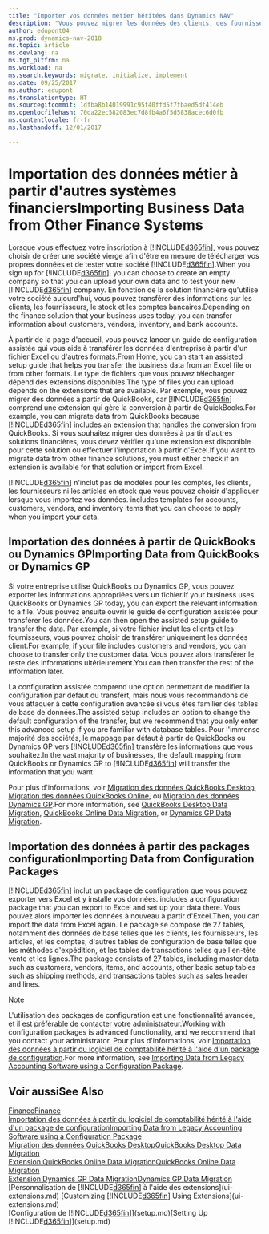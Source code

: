 ```yaml
---
title: "Importer vos données métier héritées dans Dynamics NAV"
description: "Vous pouvez migrer les données des clients, des fournisseurs et du stock, par exemple, à partir d'Excel, QuickBooks ou Dynamics GP vers Dynamics NAV."
author: edupont04
ms.prod: dynamics-nav-2018
ms.topic: article
ms.devlang: na
ms.tgt_pltfrm: na
ms.workload: na
ms.search.keywords: migrate, initialize, implement
ms.date: 09/25/2017
ms.author: edupont
ms.translationtype: HT
ms.sourcegitcommit: 1dfba8b14019991c95f40ffd5f7fbaed5df414eb
ms.openlocfilehash: 70da22ec582083ec7d8fb4a6f5d5838acec6d0fb
ms.contentlocale: fr-fr
ms.lasthandoff: 12/01/2017

---
```

# <a name="importing-business-data-from-other-finance-systems"></a><span data-ttu-id="5ce12-103">Importation des données métier à partir d'autres systèmes financiers</span><span class="sxs-lookup"><span data-stu-id="5ce12-103">Importing Business Data from Other Finance Systems</span></span>
<span data-ttu-id="5ce12-104">Lorsque vous effectuez votre inscription à [!INCLUDE[d365fin](includes/d365fin_md.md)], vous pouvez choisir de créer une société vierge afin d'être en mesure de télécharger vos propres données et de tester votre société [!INCLUDE[d365fin](includes/d365fin_md.md)].</span><span class="sxs-lookup"><span data-stu-id="5ce12-104">When you sign up for [!INCLUDE[d365fin](includes/d365fin_md.md)], you can choose to create an empty company so that you can upload your own data and to test your new [!INCLUDE[d365fin](includes/d365fin_md.md)] company.</span></span> <span data-ttu-id="5ce12-105">En fonction de la solution financière qu'utilise votre société aujourd'hui, vous pouvez transférer des informations sur les clients, les fournisseurs, le stock et les comptes bancaires.</span><span class="sxs-lookup"><span data-stu-id="5ce12-105">Depending on the finance solution that your business uses today, you can transfer information about customers, vendors, inventory, and bank accounts.</span></span>  

<span data-ttu-id="5ce12-106">À partir de la page d'accueil, vous pouvez lancer un guide de configuration assistée qui vous aide à transférer les données d'entreprise à partir d'un fichier Excel ou d'autres formats.</span><span class="sxs-lookup"><span data-stu-id="5ce12-106">From Home, you can start an assisted setup guide that helps you transfer the business data from an Excel file or from other formats.</span></span> <span data-ttu-id="5ce12-107">Le type de fichiers que vous pouvez télécharger dépend des extensions disponibles.</span><span class="sxs-lookup"><span data-stu-id="5ce12-107">The type of files you can upload depends on the extensions that are available.</span></span> <span data-ttu-id="5ce12-108">Par exemple, vous pouvez migrer des données à partir de QuickBooks, car [!INCLUDE[d365fin](includes/d365fin_md.md)] comprend une extension qui gère la conversion à partir de QuickBooks.</span><span class="sxs-lookup"><span data-stu-id="5ce12-108">For example, you can migrate data from QuickBooks because [!INCLUDE[d365fin](includes/d365fin_md.md)] includes an extension that handles the conversion from QuickBooks.</span></span> <span data-ttu-id="5ce12-109">Si vous souhaitez migrer des données à partir d'autres solutions financières, vous devez vérifier qu'une extension est disponible pour cette solution ou effectuer l'importation à partir d'Excel.</span><span class="sxs-lookup"><span data-stu-id="5ce12-109">If you want to migrate data from other finance solutions, you must either check if an extension is available for that solution or import from Excel.</span></span>  

[!INCLUDE[d365fin](includes/d365fin_md.md)]<span data-ttu-id="5ce12-110"> n'inclut pas de modèles pour les comptes, les clients, les fournisseurs ni les articles en stock que vous pouvez choisir d'appliquer lorsque vous importez vos données.</span><span class="sxs-lookup"><span data-stu-id="5ce12-110"> includes templates for accounts, customers, vendors, and inventory items that you can choose to apply when you import your data.</span></span>  

## <a name="importing-data-from-quickbooks-or-dynamics-gp"></a><span data-ttu-id="5ce12-111">Importation des données à partir de QuickBooks ou Dynamics GP</span><span class="sxs-lookup"><span data-stu-id="5ce12-111">Importing Data from QuickBooks or Dynamics GP</span></span>
<span data-ttu-id="5ce12-112">Si votre entreprise utilise QuickBooks ou Dynamics GP, vous pouvez exporter les informations appropriées vers un fichier.</span><span class="sxs-lookup"><span data-stu-id="5ce12-112">If your business uses QuickBooks or Dynamics GP today, you can export the relevant information to a file.</span></span> <span data-ttu-id="5ce12-113">Vous pouvez ensuite ouvrir le guide de configuration assistée pour transférer les données.</span><span class="sxs-lookup"><span data-stu-id="5ce12-113">You can then open the assisted setup guide to transfer the data.</span></span>
<span data-ttu-id="5ce12-114">Par exemple, si votre fichier inclut les clients et les fournisseurs, vous pouvez choisir de transférer uniquement les données client.</span><span class="sxs-lookup"><span data-stu-id="5ce12-114">For example, if your file includes customers and vendors, you can choose to transfer only the customer data.</span></span> <span data-ttu-id="5ce12-115">Vous pouvez alors transférer le reste des informations ultérieurement.</span><span class="sxs-lookup"><span data-stu-id="5ce12-115">You can then transfer the rest of the information later.</span></span>  

<span data-ttu-id="5ce12-116">La configuration assistée comprend une option permettant de modifier la configuration par défaut du transfert, mais nous vous recommandons de vous attaquer à cette configuration avancée si vous êtes familier des tables de base de données.</span><span class="sxs-lookup"><span data-stu-id="5ce12-116">The assisted setup includes an option to change the default configuration of the transfer, but we recommend that you only enter this advanced setup if you are familiar with database tables.</span></span> <span data-ttu-id="5ce12-117">Pour l'immense majorité des sociétés, le mappage par défaut à partir de QuickBooks ou Dynamics GP vers [!INCLUDE[d365fin](includes/d365fin_md.md)] transfère les informations que vous souhaitez.</span><span class="sxs-lookup"><span data-stu-id="5ce12-117">In the vast majority of businesses, the default mapping from QuickBooks or Dynamics GP to [!INCLUDE[d365fin](includes/d365fin_md.md)] will transfer the information that you want.</span></span>  

<span data-ttu-id="5ce12-118">Pour plus d'informations, voir [Migration des données QuickBooks Desktop](ui-extensions-quickbooks-data-migration.md), [Migration des données QuickBooks Online](ui-extensions-quickbooks-online-data-migration.md), ou [Migration des données Dynamics GP](ui-extensions-dynamicsgp-data-migration.md).</span><span class="sxs-lookup"><span data-stu-id="5ce12-118">For more information, see [QuickBooks Desktop Data Migration](ui-extensions-quickbooks-data-migration.md), [QuickBooks Online Data Migration](ui-extensions-quickbooks-online-data-migration.md), or [Dynamics GP Data Migration](ui-extensions-dynamicsgp-data-migration.md).</span></span>  

## <a name="importing-data-from-configuration-packages"></a><span data-ttu-id="5ce12-119">Importation des données à partir des packages configuration</span><span class="sxs-lookup"><span data-stu-id="5ce12-119">Importing Data from Configuration Packages</span></span>
[!INCLUDE[d365fin](includes/d365fin_md.md)]<span data-ttu-id="5ce12-120"> inclut un package de configuration que vous pouvez exporter vers Excel et y installe vos données.</span><span class="sxs-lookup"><span data-stu-id="5ce12-120"> includes a configuration package that you can export to Excel and set up your data there.</span></span> <span data-ttu-id="5ce12-121">Vous pouvez alors importer les données à nouveau à partir d'Excel.</span><span class="sxs-lookup"><span data-stu-id="5ce12-121">Then, you can import the data from Excel again.</span></span> <span data-ttu-id="5ce12-122">Le package se compose de 27 tables, notamment des données de base telles que les clients, les fournisseurs, les articles, et les comptes, d'autres tables de configuration de base telles que les méthodes d'expédition, et les tables de transactions telles que l'en-tête vente et les lignes.</span><span class="sxs-lookup"><span data-stu-id="5ce12-122">The package consists of 27 tables, including master data such as customers, vendors, items, and accounts, other basic setup tables such as shipping methods, and transactions tables such as sales header and lines.</span></span>  

> [!NOTE]  
>   <span data-ttu-id="5ce12-123">L'utilisation des packages de configuration est une fonctionnalité avancée, et il est préférable de contacter votre administrateur.</span><span class="sxs-lookup"><span data-stu-id="5ce12-123">Working with configuration packages is advanced functionality, and we recommend that you contact your administrator.</span></span> <span data-ttu-id="5ce12-124">Pour plus d'informations, voir [Importation des données à partir du logiciel de comptabilité hérité à l'aide d'un package de configuration](across-import-data-configuration-packages.md).</span><span class="sxs-lookup"><span data-stu-id="5ce12-124">For more information, see [Importing Data from Legacy Accounting Software using a Configuration Package](across-import-data-configuration-packages.md).</span></span>  

## <a name="see-also"></a><span data-ttu-id="5ce12-125">Voir aussi</span><span class="sxs-lookup"><span data-stu-id="5ce12-125">See Also</span></span>
[<span data-ttu-id="5ce12-126">Finance</span><span class="sxs-lookup"><span data-stu-id="5ce12-126">Finance</span></span>](finance.md)  
[<span data-ttu-id="5ce12-127">Importation des données à partir du logiciel de comptabilité hérité à l'aide d'un package de configuration</span><span class="sxs-lookup"><span data-stu-id="5ce12-127">Importing Data from Legacy Accounting Software using a Configuration Package</span></span>](across-import-data-configuration-packages.md)  
[<span data-ttu-id="5ce12-128">Migration des données QuickBooks Desktop</span><span class="sxs-lookup"><span data-stu-id="5ce12-128">QuickBooks Desktop Data Migration</span></span>](ui-extensions-quickbooks-data-migration.md)  
[<span data-ttu-id="5ce12-129">Extension QuickBooks Online Data Migration</span><span class="sxs-lookup"><span data-stu-id="5ce12-129">QuickBooks Online Data Migration</span></span>](ui-extensions-quickbooks-online-data-migration.md)  
[<span data-ttu-id="5ce12-130">Extension Dynamics GP Data Migration</span><span class="sxs-lookup"><span data-stu-id="5ce12-130">Dynamics GP Data Migration</span></span>](ui-extensions-dynamicsgp-data-migration.md)  
<span data-ttu-id="5ce12-131">[Personnalisation de [!INCLUDE[d365fin](includes/d365fin_md.md)] à l'aide des extensions](ui-extensions.md) </span><span class="sxs-lookup"><span data-stu-id="5ce12-131">[Customizing [!INCLUDE[d365fin](includes/d365fin_md.md)] Using Extensions](ui-extensions.md) </span></span>  
<span data-ttu-id="5ce12-132">[Configuration de [!INCLUDE[d365fin](includes/d365fin_md.md)]](setup.md)</span><span class="sxs-lookup"><span data-stu-id="5ce12-132">[Setting Up [!INCLUDE[d365fin](includes/d365fin_md.md)]](setup.md)</span></span>

## 

